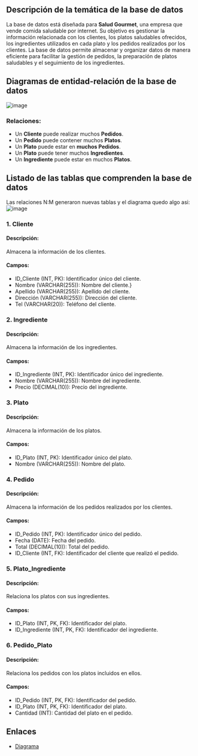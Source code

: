 ## Descripción de la temática de la base de datos
La base de datos está diseñada para **Salud Gourmet**, una empresa que vende comida saludable por internet. Su objetivo es gestionar la información relacionada con los clientes, los platos saludables ofrecidos, los ingredientes utilizados en cada plato y los pedidos realizados por los clientes. La base de datos permite almacenar y organizar datos de manera eficiente para facilitar la gestión de pedidos, la preparación de platos saludables y el seguimiento de los ingredientes.

## Diagramas de entidad-relación de la base de datos
![image](https://github.com/user-attachments/assets/c26fadec-009b-4232-8eac-b91ba4120b3a)

### Relaciones:
* Un **Cliente** puede realizar muchos **Pedidos**.
* Un **Pedido** puede contener muchos **Platos**.
* Un **Plato** puede estar en **muchos Pedidos**.
* Un **Plato** puede tener muchos **Ingredientes**.
* Un **Ingrediente** puede estar en muchos **Platos**.

## Listado de las tablas que comprenden la base de datos
Las relaciones N:M generaron nuevas tablas y el diagrama quedo algo asi:
![image](https://github.com/user-attachments/assets/cbc3634c-40d8-4dea-b666-548587f82eda)

### 1. Cliente
#### Descripción: 
Almacena la información de los clientes.
#### Campos:
* ID_Cliente (INT, PK): Identificador único del cliente.
* Nombre (VARCHAR(255)): Nombre del cliente.}
* Apellido (VARCHAR(255)): Apellido del cliente.
* Dirección (VARCHAR(255)): Dirección del cliente.
* Tel (VARCHAR(20)): Teléfono del cliente.

### 2. Ingrediente
#### Descripción: 
Almacena la información de los ingredientes.
#### Campos:
* ID_Ingrediente (INT, PK): Identificador único del ingrediente.
* Nombre (VARCHAR(255)): Nombre del ingrediente.
* Precio (DECIMAL(10)): Precio del ingrediente.

### 3. Plato
#### Descripción: 
Almacena la información de los platos.
#### Campos:
* ID_Plato (INT, PK): Identificador único del plato.
* Nombre (VARCHAR(255)): Nombre del plato.

### 4. Pedido
#### Descripción: 
Almacena la información de los pedidos realizados por los clientes.
#### Campos:
* ID_Pedido (INT, PK): Identificador único del pedido.
* Fecha (DATE): Fecha del pedido.
* Total (DECIMAL(10)): Total del pedido.
* ID_Cliente (INT, FK): Identificador del cliente que realizó el pedido.

### 5. Plato_Ingrediente
#### Descripción: 
Relaciona los platos con sus ingredientes.
#### Campos:
* ID_Plato (INT, PK, FK): Identificador del plato.
* ID_Ingrediente (INT, PK, FK): Identificador del ingrediente.

### 6. Pedido_Plato
#### Descripción: 
Relaciona los pedidos con los platos incluidos en ellos.
#### Campos:
* ID_Pedido (INT, PK, FK): Identificador del pedido.
* ID_Plato (INT, PK, FK): Identificador del plato.
* Cantidad (INT): Cantidad del plato en el pedido.

## Enlaces
* [Diagrama](https://miro.com/welcomeonboard/cVFEd1FPSjJFVU8xNTEwbFQ3OXlGcUtvNnEzdE53SzI2NERIZ3BEMkNGWHVEMU5vaEh6Nk42UDRpTFU0dG5EeXwzNDU4NzY0NTk1NDcwNzUxMzY1fDI=?share_link_id=974823417710)
